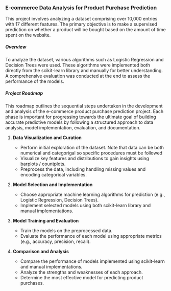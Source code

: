 ### E-commerce Data Analysis for Product Purchase Prediction
This project involves analyzing a dataset comprising over 10,000 entries with 17 different features.
The primary objective is to make a supervised prediction on whether a product will be bought based on the amount of time spent on the website. 

##### Overview

To analyze the dataset, various algorithms such as Logistic Regression and Decision Trees were used. These algorithms were implemented both directly from the scikit-learn library and manually for better understanding.
A comprehensive evaluation was conducted at the end to assess the performance of the models.


##### Project Roadmap

This roadmap outlines the sequential steps undertaken in the development and analysis of the e-commerce product purchase prediction project. 
Each phase is important for progressing towards the ultimate goal of building accurate predictive models by following a structured approach to data analysis, model implementation, evaluation, and documentation. 

1. **Data Visualization and Curation**
   - Perform initial exploration of the dataset. Note that data can be both numerical and categorigal so specific procedures must be followed
   - Visualize key features and distributions to gain insights using barplots / countplots.
   - Preprocess the data, including handling missing values and encoding categorical variables.

2. **Model Selection and Implementation**
   - Choose appropriate machine learning algorithms for prediction (e.g., Logistic Regression, Decision Trees).
   - Implement selected models using both scikit-learn library and manual implementations.
   
3. **Model Training and Evaluation**
   - Train the models on the preprocessed data.
   - Evaluate the performance of each model using appropriate metrics (e.g., accuracy, precision, recall).

4. **Comparison and Analysis**
   - Compare the performance of models implemented using scikit-learn and manual implementations.
   - Analyze the strengths and weaknesses of each approach.
   - Determine the most effective model for predicting product purchases.



